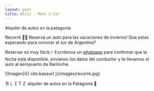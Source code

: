 ```yaml
---
layout: post
title: Blitz - Rent a Car
---
```


Alquiler de autos en la patagonia

Recorré 🙌🏼 Reservá un auto para las vacaciones de invierno! Que estas esperando para conocer el sur de Argentina?

Reservar es muy fácil👉 Escribinos un [whatsapp](http://wa.me/542944603307) para confirmar que la fecha está disponible, envianos los datos del conductor y te llevamos el auto al aeropuerto de Bariloche.

![Imagen]({{ site.baseurl }}/images/recorre.jpg)

ＢＬＩＴＺ
alquiler de autos en la Patagonia 📍
